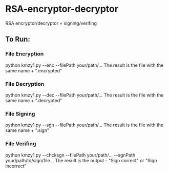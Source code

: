 # RSA-encryptor-decryptor
RSA encryptor/decryptor + signing/verifing

## To Run:

### File Encryption
python kmzy1.py --enc --filePath your/path/...
The result is the file with the same name + ".encrypted"

### File Decryption
python kmzy1.py --dec --filePath your/path/...
The result is the file with the same name + ".decrypted"

### File Signing
python kmzy1.py --sgn --filePath your/path/...
The result is the file with the same name + ".sign"

### File Verifing
python kmzy1.py --chcksgn --filePath your/path/... --sgnPath your/path/to/sign/file...
The result is the output - "Sign correct" or "Sign incorrect"
